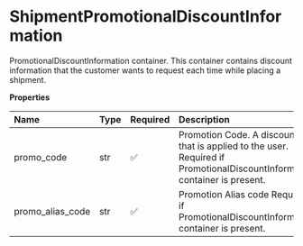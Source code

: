# ShipmentPromotionalDiscountInformation

PromotionalDiscountInformation container. This container contains discount information that the customer wants to request each time while placing a shipment.

**Properties**

| Name             | Type | Required | Description                                                                                                              |
| :--------------- | :--- | :------- | :----------------------------------------------------------------------------------------------------------------------- |
| promo_code       | str  | ✅       | Promotion Code. A discount that is applied to the user. Required if PromotionalDiscountInformation container is present. |
| promo_alias_code | str  | ✅       | Promotion Alias code Required if PromotionalDiscountInformation container is present.                                    |

<!-- This file was generated by liblab | https://liblab.com/ -->
